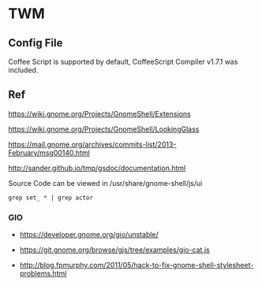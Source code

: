 # TWM

## Config File

Coffee Script is supported by default, CoffeeScript Compiler v1.7.1 was included.

## Ref

https://wiki.gnome.org/Projects/GnomeShell/Extensions

https://wiki.gnome.org/Projects/GnomeShell/LookingGlass

https://mail.gnome.org/archives/commits-list/2013-February/msg00140.html

http://sander.github.io/tmp/gsdoc/documentation.html

Source Code can be viewed in /usr/share/gnome-shell/js/ui

`grep set_ * | grep actor`

### GIO

- https://developer.gnome.org/gio/unstable/

- https://git.gnome.org/browse/gjs/tree/examples/gio-cat.js

- http://blog.fpmurphy.com/2011/05/hack-to-fix-gnome-shell-stylesheet-problems.html
